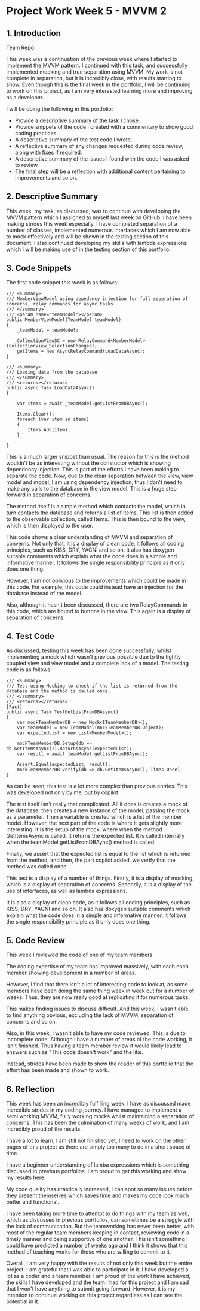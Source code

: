 # Project Work Week 5 - MVVM 2

## 1. Introduction

[Team Repo](https://github.com/timh1975/UNDAC-Project)


This week was a continuation of the previous week where I started to implement the MVVM pattern. I continued with this task, and successfully
implemented mocking and true separation using MVVM. My work is not complete in separation, but it is incredibly close, with results starting to show.
Even though this is the final week in the portfolio, I will be continuing to work on this project, as I am very interested learning more and improving as a developer.

I will be doing the following in this portfolio:
* Provide a descriptive summary of the task I chose.
* Provide snippets of the code I created with a commentary to show good coding practices.
* A descriptive summary of the test code I wrote.
* A reflective summary of any changes requested during code review, along with fixes if required.
* A descriptive summary of the issues I found with the code I was asked to review.
* The final step will be a reflection with additional content pertaining to improvements and so on. 

## 2. Descriptive Summary

This week, my task, as discussed, was to continue with developing the MVVM pattern which I assigned to myself last week on GitHub. I have been making 
strides this week especially. I have completed separation of a number of classes, implemented numerous interfaces which I am now able to mock effectively
and will be shown in the testing section of this document. I also continued developing my skills with lambda expressions which I will be making use of in the
testing section of this portfolio. 


## 3. Code Snippets

The first code snippet this week is as follows:

```
/// <summary>
/// MemberViewModel using depedency injection for full seperation of concerns, relay commands for async tasks
/// </summary>
/// <param name="teamModel"></param>
public MemberViewModel(TeamModel teamModel)  
{
    _teamModel = teamModel;
            
    CollectionViewSC = new RelayCommand<MemberModel>(CollectionView_SelectionChanged);
    getItems = new AsyncRelayCommand(LoadDataAsync);
}

/// <summary>
/// Loading data from the database
/// </summary>
/// <returns></returns>
public async Task LoadDataAsync()
{

    var items = await _teamModel.getListFromDBAync();

    Items.Clear();
    foreach (var item in items)
    {
        Items.Add(item);
    }

}
```

This is a much larger snippet than usual. The reason for this is the method wouldn't be as interesting without the constuctor which is showing dependency injection.
This is part of the efforts I have been making to separate the code. Now, due to the clear separation between the view, view model and model, I am using dependency injection,
thus I don't need to make any calls to the database in the view model. This is a huge step forward in separation of concerns.

The method itself is a simple method which contacts the model, which in turn contacts the database and returns a list of items. This list is then added to the observable collection,
called Items. This is then bound to the view, which is then displayed to the user.

This code shows a clear understanding of MVVM and separation of converns. Not only that, it is a display of clean code, it follows all coding principles, such as KISS, DRY, YAGNI and so on.
It also has doxygen suitable comments which explain what the code does in a simple and informative manner. It follows the single responsibility principle as it only does one thing.

However, I am not oblivious to the improvements which could be made in this code. For example, this code could instead have an injection for the database instead of the model.

Also, although it hasn't been discussed, there are two RelayCommands in this code, which are bound to buttons in the view. This again is a display of separation of concerns.

## 4. Test Code

As discussed, testing this week has been done successfully, whilst implementing a mock which wasn't previous possible due to the tightly coupled view and view model and a complete
lack of a model. The testing code is as follows:

```
/// <summary>
/// Test using Mocking to check if the list is returned from the database and the method is called once.
/// </summary>
/// <returns></returns>
[Fact]
public async Task TestGetListFromDBAsync()
{
    var mockTeamMemberDB = new Mock<ITeamMemberDB>();
    var teamModel = new TeamModel(mockTeamMemberDB.Object);
    var expectedList = new List<MemberModel>();

    mockTeamMemberDB.Setup(db => db.GetItemsAsync()).ReturnsAsync(expectedList);
    var result = await teamModel.getListFromDBAync();

    Assert.Equal(expectedList, result);
    mockTeamMemberDB.Verify(db => db.GetItemsAsync(), Times.Once);
}
```

As can be seen, this test is a lot more complex than previous entries. This was developed not only by me, but by copilot.

The test itself isn't really that complicated. All it does is creates a mock of the database, then creates a new instance of the model, passing the mock as a parameter. 
Then a variable is created which is a list of the member model. However, the next part of the code is where it gets slightly more interesting. It is the setup of the mock,
where when the method GetItemsAsync is called, it returns the expected list. It is called internally when the teamModel.getListFromDBAync() method is called. 

Finally, we assert that the expected list is equal to the list which is returned from the method, and then, the part copilot added, we verify that the method was called once.

This test is a display of a number of things. Firstly, it is a display of mocking, which is a display of separation of concerns. Secondly, it is a display of the use of interfaces,
as well as lambda expressions. 

It is also a display of clean code, as it follows all coding principles, such as KISS, DRY, YAGNI and so on. It also has doxygen suitable comments which explain what the code does in a simple and informative manner.
It follows the single responsibility principle as it only does one thing. 

## 5. Code Review

This week I reviewed the code of one of my team members. 

The coding expertise of my team has improved massively, with each each member showing development in a number of areas. 

However, I find that there isn't a lot of interesting code to look at, as some members have been doing the same thing week in week out for 
a number of weeks. Thus, they are now really good at replicating it for numerous tasks. 

This makes finding issues to discuss difficult. And this week, I wasn't able to find anything obvious, excluding the lack of MVVM, separation
of concerns and so on.

Also, in this week, I wasn't able to have my code reviewed. This is due to incomplete code. Although I have a number of areas of the code working, it isn't finished.
Thus having a team member review it would likely lead to answers such as "This code doesn't work" and the like. 

Instead, strides have been made to show the reader of this portfolio that the effort has been made and shown to work. 

## 6. Reflection

This week has been an incredibly fulfilling week. I have as discussed made incredible strides in my coding journey. I have managed to implement a semi working MVVM, fully working
mocks whilst maintaining a separation of concerns. This has been the culmination of many weeks of work, and I am incredibly proud of the results.

I have a lot to learn, I am still not finished yet, I need to work on the other pages of this project as there are simply too many to do in a short space of time. 

I have a beginner understanding of lamba expressions which is something discussed in previous portfolios. I am proud to get this working and show my results here.

My code quality has drastically increased, I can spot so many issues before they present themselves which saves time and makes my code look much better and functional.

I have been taking more time to attempt to do things with my team as well, which as discussed in previous portfolios, can sometimes be a struggle with the lack of communication.
But the teamworking has never been better, with most of the regular team members keeping in contact, reviewing code in a timely manner and being supportive of one another. This isn't
something I could have predicted a number of weeks ago and I think it shows that this method of teaching works for those who are willing to commit to it.

Overall, I am very happy with the results of not only this week but the entire project. I am grateful that I was able to participate in it. I have developed a lot as a coder and
a team member. I am proud of the work I have achieved, the skills I have developed and the team I had for this project and I am sad that I won't have anything to submit going forward.
However, it is my intention to continue working on this project regardless as I can see the potential in it.